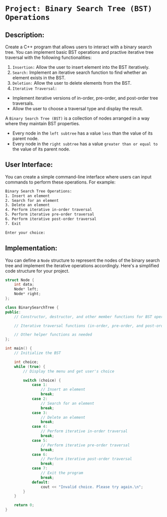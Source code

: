 # `Project: Binary Search Tree (BST) Operations`

## Description:

Create a C++ program that allows users to interact with a binary search tree. You can implement basic BST operations and practive iterative tree traversal with the following functionalities:

1. `Insertion:` Allow the user to insert element into the BST iteratively.
2. `Search:` Implement an iterative search function to find whether an element exists in the BST.
3. `Deletion:` Allow the user to delete elements from the BST.
4. `Iterative Traversal:`

- Implement iterative versions of in-order, pre-order, and post-order tree traversals.
- Allow the user to choose a traversal type and display the result.

A `Binary Search Tree (BST)` is a collection of nodes arranged in a way where they maintain BST properties.

- Every node in the `left subtree` has a value `less` than the value of its parent node.
- Every node in the `right subtree` has a value `greater than or equal to` the value of its parent node.

## User Interface:

You can create a simple command-line interface where users can input commands to perform these operations. For example:

```txt
Binary Search Tree Operations:
1. Insert an element
2. Search for an element
3. Delete an element
4. Perform iterative in-order traversal
5. Perform iterative pre-order traversal
6. Perform iterative post-order traversal
7. Exit

Enter your choice:
```

## Implementation:

You can define a `Node` structure to represent the nodes of the binary search tree and implement the iterative operations accordingly. Here's a simplified code structure for your project.

```cpp
struct Node {
    int data;
    Node* left;
    Node* right;
};

class BinarySearchTree {
public:
    // Constructor, destructor, and other member functions for BST operations

    // Iterative traversal functions (in-order, pre-order, and post-order)

    // Other helper functions as needed
};

int main() {
    // Initialize the BST

    int choice;
    while (true) {
        // Display the menu and get user's choice

        switch (choice) {
            case 1:
                // Insert an element
                break;
            case 2:
                // Search for an element
                break;
            case 3:
                // Delete an element
                break;
            case 4:
                // Perform iterative in-order traversal
                break;
            case 5:
                // Perform iterative pre-order traversal
                break;
            case 6:
                // Perform iterative post-order traversal
                break;
            case 7:
                // Exit the program
                break;
            default:
                cout << "Invalid choice. Please try again.\n";
        }
    }

    return 0;
}
```
